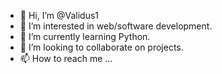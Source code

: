 - 👋 Hi, I’m @Validus1
- 👀 I’m interested in web/software development.
- 🌱 I’m currently learning Python.
- 💞️ I’m looking to collaborate on projects.
- 📫 How to reach me ...

<!---
Validus1/Validus1 is a ✨ special ✨ repository because its `README.md` (this file) appears on your GitHub profile.
You can click the Preview link to take a look at your changes.
--->
